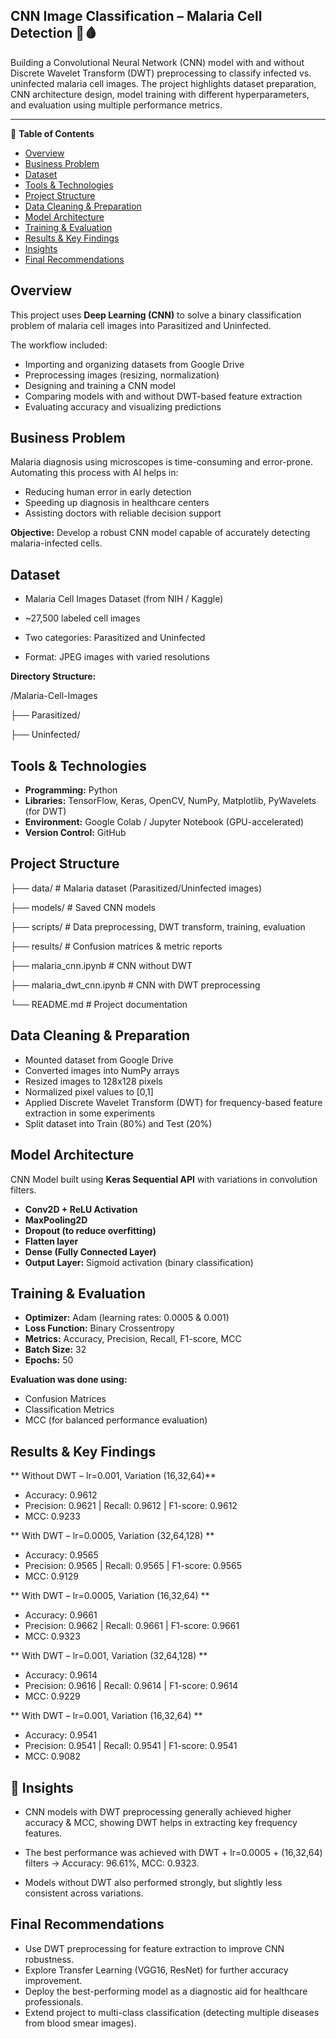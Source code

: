 ## CNN Image Classification – Malaria Cell Detection 🦠🩸

Building a Convolutional Neural Network (CNN) model with and without Discrete Wavelet Transform (DWT) preprocessing to classify infected vs. uninfected malaria cell images. The project highlights dataset preparation, CNN architecture design, model training with different hyperparameters, and evaluation using multiple performance metrics.

---

📌 **Table of Contents**

- [Overview](#overview)  
- [Business Problem](#business-problem)  
- [Dataset](#dataset)  
- [Tools & Technologies](#tools--technologies)  
- [Project Structure](#project-structure)  
- [Data Cleaning & Preparation](#data-cleaning--preparation)  
- [Model Architecture](#model-architecture)  
- [Training & Evaluation](#training--evaluation)  
- [Results & Key Findings](#results--key-findings)  
- [Insights](#insights)    
- [Final Recommendations](#final-recommendations)  




## Overview

This project uses **Deep Learning (CNN)** to solve a binary classification problem of malaria cell images into Parasitized and Uninfected.

The workflow included:  
  
- Importing and organizing datasets from Google Drive  
- Preprocessing images (resizing, normalization)  
- Designing and training a CNN model  
- Comparing models with and without DWT-based feature extraction
- Evaluating accuracy and visualizing predictions  


## Business Problem

Malaria diagnosis using microscopes is time-consuming and error-prone. Automating this process with AI helps in:

- Reducing human error in early detection
- Speeding up diagnosis in healthcare centers
- Assisting doctors with reliable decision support 

**Objective:** Develop a robust CNN model capable of accurately detecting malaria-infected cells. 


## Dataset

- Malaria Cell Images Dataset (from NIH / Kaggle)

- ~27,500 labeled cell images

- Two categories: Parasitized and Uninfected

- Format: JPEG images with varied resolutions

**Directory Structure:**

/Malaria-Cell-Images

├── Parasitized/

├── Uninfected/




## Tools & Technologies

- **Programming:** Python  
- **Libraries:** TensorFlow, Keras, OpenCV, NumPy, Matplotlib, PyWavelets (for DWT) 
- **Environment:** Google Colab / Jupyter Notebook (GPU-accelerated)  
- **Version Control:** GitHub  



## Project Structure


├── data/                # Malaria dataset (Parasitized/Uninfected images)

├── models/              # Saved CNN models

├── scripts/             # Data preprocessing, DWT transform, training, evaluation

├── results/             # Confusion matrices & metric reports

├── malaria_cnn.ipynb    # CNN without DWT

├── malaria_dwt_cnn.ipynb # CNN with DWT preprocessing

└── README.md            # Project documentation



## Data Cleaning & Preparation

- Mounted dataset from Google Drive  
- Converted images into NumPy arrays
- Resized images to 128x128 pixels
- Normalized pixel values to [0,1]
- Applied Discrete Wavelet Transform (DWT) for frequency-based feature extraction in some experiments
- Split dataset into Train (80%) and Test (20%)



## Model Architecture

CNN Model built using **Keras Sequential API** with variations in convolution filters.  

- **Conv2D + ReLU Activation**  
- **MaxPooling2D**  
- **Dropout (to reduce overfitting)**  
- **Flatten layer**  
- **Dense (Fully Connected Layer)**  
- **Output Layer:** Sigmoid activation (binary classification)  



## Training & Evaluation

- **Optimizer:** Adam (learning rates: 0.0005 & 0.001)
- **Loss Function:** Binary Crossentropy  
- **Metrics:** Accuracy, Precision, Recall, F1-score, MCC
- **Batch Size:** 32  
- **Epochs:** 50

**Evaluation was done using:** 
- Confusion Matrices
- Classification Metrics
- MCC (for balanced performance evaluation)



## Results & Key Findings

** Without DWT – lr=0.001, Variation (16,32,64)**
- Accuracy: 0.9612
- Precision: 0.9621 | Recall: 0.9612 | F1-score: 0.9612
- MCC: 0.9233

** With DWT – lr=0.0005, Variation (32,64,128) **
- Accuracy: 0.9565
- Precision: 0.9565 | Recall: 0.9565 | F1-score: 0.9565
- MCC: 0.9129

** With DWT – lr=0.0005, Variation (16,32,64) **
- Accuracy: 0.9661
- Precision: 0.9662 | Recall: 0.9661 | F1-score: 0.9661
- MCC: 0.9323

** With DWT – lr=0.001, Variation (32,64,128) **
- Accuracy: 0.9614
- Precision: 0.9616 | Recall: 0.9614 | F1-score: 0.9614
- MCC: 0.9229

** With DWT – lr=0.001, Variation (16,32,64) **
- Accuracy: 0.9541
- Precision: 0.9541 | Recall: 0.9541 | F1-score: 0.9541
- MCC: 0.9082


## 🔑 Insights

- CNN models with DWT preprocessing generally achieved higher accuracy & MCC, showing DWT helps in extracting key frequency features.

- The best performance was achieved with DWT + lr=0.0005 + (16,32,64) filters → Accuracy: 96.61%, MCC: 0.9323.

- Models without DWT also performed strongly, but slightly less consistent across variations.

## Final Recommendations

- Use DWT preprocessing for feature extraction to improve CNN robustness.
- Explore Transfer Learning (VGG16, ResNet) for further accuracy improvement.
- Deploy the best-performing model as a diagnostic aid for healthcare professionals.
- Extend project to multi-class classification (detecting multiple diseases from blood smear images). 


